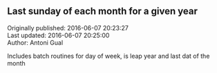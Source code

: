## Last sunday of each month for a given year  
Originally published: 2016-06-07 20:23:27  
Last updated: 2016-06-07 20:25:00  
Author: Antoni Gual  
  
Includes batch routines for day of week, is leap year and last dat of the month